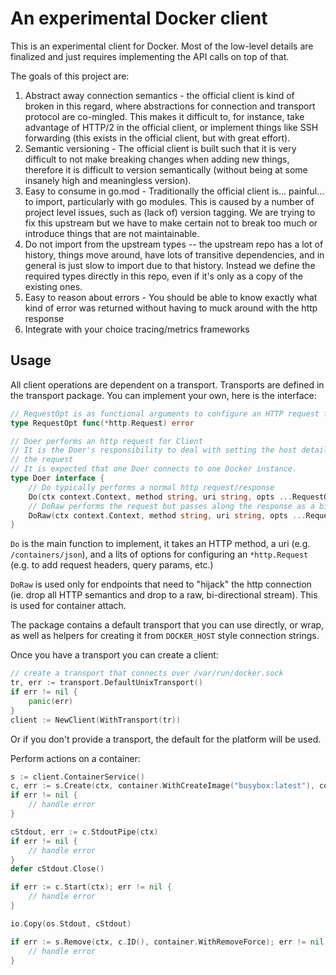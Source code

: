 # An experimental Docker client

This is an experimental client for Docker. Most of the low-level details are finalized and just requires implementing
the API calls on top of that.

The goals of this project are:

1. Abstract away connection semantics - the official client is kind of broken in this regard, where abstractions for
connection and transport protocol are co-mingled. This makes it difficult to, for instance, take advantage of HTTP/2
in the official client, or implement things like SSH forwarding (this exists in the official client, but with great
effort).
2. Semantic versioning - The official client is built such that it is very difficult to not make breaking changes when
adding new things, therefore it is difficult to version semantically (without being at some insanely high and meaningless
version).
3. Easy to consume in go.mod - Traditionally the official client is... painful... to import, particularly with go modules.
This is caused by a number of project level issues, such as (lack of) version tagging. We are trying to fix this upstream
but we have to make certain not to break too much or introduce things that are not maintainable.
4. Do not import from the upstream types -- the upstream repo has a lot of history, things move around, have lots of 
transitive dependencies, and in general is just slow to import due to that history. Instead we define the required types
directly in this repo, even if it's only as a copy of the existing ones.
5. Easy to reason about errors - You should be able to know exactly what kind of error was returned without having to
muck around with the http response
6. Integrate with your choice tracing/metrics frameworks

## Usage

All client operations are dependent on a transport. Transports are defined in the transport package. You can implement
your own, here is the interface:

```go
// RequestOpt is as functional arguments to configure an HTTP request for a Doer.
type RequestOpt func(*http.Request) error

// Doer performs an http request for Client
// It is the Doer's responsibility to deal with setting the host details on
// the request
// It is expected that one Doer connects to one Docker instance.
type Doer interface {
	// Do typically performs a normal http request/response
	Do(ctx context.Context, method string, uri string, opts ...RequestOpt) (*http.Response, error)
	// DoRaw performs the request but passes along the response as a bi-directional stream
	DoRaw(ctx context.Context, method string, uri string, opts ...RequestOpt) (io.ReadWriteCloser, error)
}
```

`Do` is the main function to implement, it takes an HTTP method, a uri (e.g. `/containers/json`), and a lits of options
for configuring an `*http.Request` (e.g. to add request headers, query params, etc.)

`DoRaw` is used only for endpoints that need to "hijack" the http connection (ie. drop all HTTP semantics and drop to a
raw, bi-directional stream). This is used for container attach.

The package contains a default transport that you can use directly, or wrap, as well as helpers for creating it from
`DOCKER_HOST` style connection strings.

Once you have a transport you can create a client:

```go
// create a transport that connects over /var/run/docker.sock
tr, err := transport.DefaultUnixTransport()
if err != nil {
	panic(err)
}
client := NewClient(WithTransport(tr))
```

Or if you don't provide a transport, the default for the platform will be used.

Perform actions on a container:

```go
s := client.ContainerService()
c, err := s.Create(ctx, container.WithCreateImage("busybox:latest"), container.WithCreateCmd("/bin/echo", "hello"))
if err != nil {
    // handle error
}

cStdout, err := c.StdoutPipe(ctx)
if err != nil {
    // handle error
}
defer cStdout.Close()

if err := c.Start(ctx); err != nil {
    // handle error
}

io.Copy(os.Stdout, cStdout)

if err := s.Remove(ctx, c.ID(), container.WithRemoveForce); err != nil {
    // handle error
}
```
